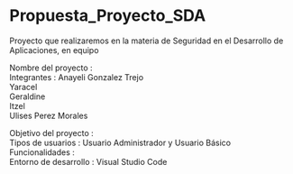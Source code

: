 # Propuesta_Proyecto_SDA
Proyecto que realizaremos en la materia de Seguridad en el Desarrollo de Aplicaciones, en equipo

Nombre del proyecto   :  
Integrantes           :  Anayeli Gonzalez Trejo <br>
                         Yaracel<br>
                         Geraldine<br>
                         Itzel<br>
                         Ulises Perez Morales<br>

Objetivo del proyecto :
<br>
Tipos de usuarios     : Usuario Administrador y Usuario Básico 
<br>
Funcionalidades       : 
<br>
Entorno de desarrollo : Visual Studio Code
